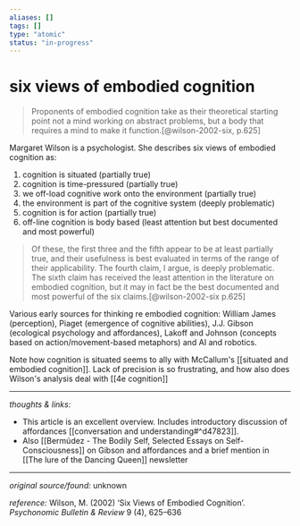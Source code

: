 ```yaml
---
aliases: []
tags: []
type: "atomic"
status: "in-progress"
---
```


# six views of embodied cognition

> Proponents of embodied cognition take as their theoretical starting point not a mind working on abstract problems, but a body that requires a mind to make it function.[@wilson-2002-six, p.625] 

Margaret Wilson is a psychologist. She describes six views of embodied cognition as:

1. cognition is situated (partially true)
2. cognition is time-pressured (partially true)
3. we off-load cognitive work onto the environment (partially true)
4. the environment is part of the cognitive system (deeply problematic)
5. cognition is for action (partially true)
6. off-line cognition is body based (least attention but best documented and most powerful)

> Of these, the first three and the fifth appear to be at least partially true, and their usefulness is best evaluated in terms of the range of their applicability. The fourth claim, I argue, is deeply problematic. The sixth claim has received the least attention in the literature on embodied cognition, but it may in fact be the best documented and most powerful of the six claims.[@wilson-2002-six p.625]

Various early sources for thinking re embodied cognition: William James (perception), Piaget (emergence of cognitive abilities), J.J. Gibson (ecological psychology and affordances), Lakoff and Johnson (concepts based on action/movement-based metaphors) and AI and robotics. 

Note how cognition is situated seems to ally with McCallum's [[situated and embodied cognition]]. Lack of precision is so frustrating, and how also does Wilson's analysis deal with [[4e cognition]]

---

_thoughts & links:_

- This article is an excellent overview. Includes introductory discussion of affordances [[conversation and understanding#^d47823]]. 
- Also [[Bermúdez - The Bodily Self, Selected Essays on Self-Consciousness]] on Gibson and affordances and a brief mention in [[The lure of the Dancing Queen]] newsletter


---

_original source/found:_ unknown

_reference:_ Wilson, M. (2002) ‘Six Views of Embodied Cognition’. _Psychonomic Bulletin & Review_ 9 (4), 625–636
